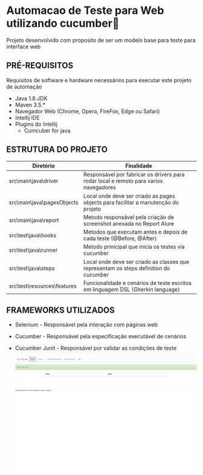 # Automacao de Teste para Web utilizando cucumber🥒

Projeto desenvolvido com proposito de ser um modelo base para teste para interface web

## PRÉ-REQUISITOS

Requisitos de software e hardware necessários para executar este projeto de automação

*   Java 1.8 JDK
*   Maven 3.5.*
*   Navegador Web (Chrome, Opera, FireFox, Edge ou Safari)
*   Intellij IDE
*   Plugins do Intellij
    * Cumcuber for java
    
## ESTRUTURA DO PROJETO

| Diretório                    	| Finalidade       	                                                                                        | 
|------------------------------	|---------------------------------------------------------------------------------------------------------- |
| src\main\java\driver 			| Responsável por fabricar os drivers para rodar local e remoto para varios navegadores                    	|
| src\main\java\pagesObjects			| Local onde deve ser criado as pages objects para facilitar a manutenção do projeto                       	|
| src\main\java\report			| Metodo responsável pela criação de screenshot anexada no Report Alure                                		|
| src\test\java\hooks          	| Metodos que executam antes e depois de cada teste (@Before, @After)                                   	|
| src\test\java\runner         	| Metodo prinicipal que inicia os testes via cucumber                                                      	|
| src\test\java\steps         	| Local onde deve ser criado as classes que representam os steps definition do cucumber                    	|
| src\test\resources\features 	| Funcionalidade e cenários de teste escritos em linguagem DSL (Gherkin language)                        	|   


## FRAMEWORKS UTILIZADOS

* Selenium - Responsável pela interação com páginas web
* Cucumber - Responsável pela especificação executável de cenários
* Cucumber Junit - Responsável por validar as condições de teste


  ![Tela](src/seu_barriga.png)
 
